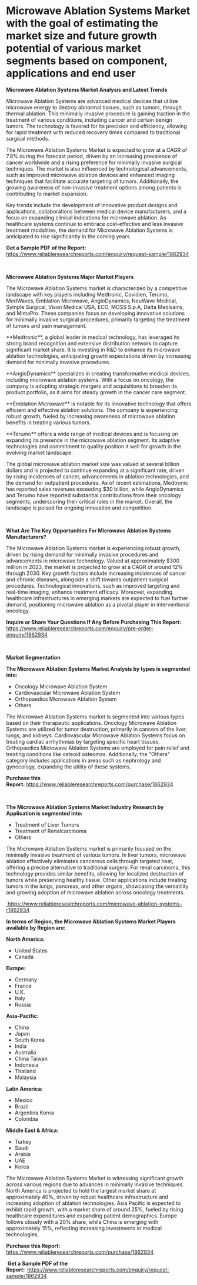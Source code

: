 <p><h1>Microwave Ablation Systems Market with the goal of estimating the market size and future growth potential of various market segments based on component, applications and end user</h1></p><p><strong>Microwave Ablation Systems Market Analysis and Latest Trends</strong></p>
<p><p>Microwave Ablation Systems are advanced medical devices that utilize microwave energy to destroy abnormal tissues, such as tumors, through thermal ablation. This minimally invasive procedure is gaining traction in the treatment of various conditions, including cancer and certain benign tumors. The technology is favored for its precision and efficiency, allowing for rapid treatment with reduced recovery times compared to traditional surgical methods.</p><p>The Microwave Ablation Systems Market is expected to grow at a CAGR of 7.8% during the forecast period, driven by an increasing prevalence of cancer worldwide and a rising preference for minimally invasive surgical techniques. The market is also influenced by technological advancements, such as improved microwave ablation devices and enhanced imaging techniques that facilitate accurate targeting of tumors. Additionally, the growing awareness of non-invasive treatment options among patients is contributing to market expansion.</p><p>Key trends include the development of innovative product designs and applications, collaborations between medical device manufacturers, and a focus on expanding clinical indications for microwave ablation. As healthcare systems continue to embrace cost-effective and less invasive treatment modalities, the demand for Microwave Ablation Systems is anticipated to rise significantly in the coming years.</p></p>
<p><strong>Get a Sample PDF of the Report:&nbsp;</strong> <a href="https://www.reliableresearchreports.com/enquiry/request-sample/1862934?utm_campaign=3325&utm_medium=2&utm_source=Github&utm_content=ia&utm_term=13042025&utm_id=microwave-ablation-systems">https://www.reliableresearchreports.com/enquiry/request-sample/1862934</a></p>
<p>&nbsp;</p>
<p><strong>Microwave Ablation Systems Major Market Players</strong></p>
<p><p>The Microwave Ablation Systems market is characterized by a competitive landscape with key players including Medtronic, Covidien, Terumo, MedWaves, Emblation Microwave, AngioDynamics, NeuWave Medical, Symple Surgical, Vison Medical USA, ECO, MOSS S.p.A, Delta Medisains, and MimaPro. These companies focus on developing innovative solutions for minimally invasive surgical procedures, primarily targeting the treatment of tumors and pain management.</p><p>**Medtronic**, a global leader in medical technology, has leveraged its strong brand recognition and extensive distribution network to capture significant market share. It is investing in R&D to enhance its microwave ablation technologies, anticipating growth expectations driven by increasing demand for minimally invasive procedures.</p><p>**AngioDynamics** specializes in creating transformative medical devices, including microwave ablation systems. With a focus on oncology, the company is adopting strategic mergers and acquisitions to broaden its product portfolio, as it aims for steady growth in the cancer care segment.</p><p>**Emblation Microwave** is notable for its innovative technology that offers efficient and effective ablation solutions. The company is experiencing robust growth, fueled by increasing awareness of microwave ablation benefits in treating various tumors.</p><p>**Terumo** offers a wide range of medical devices and is focusing on expanding its presence in the microwave ablation segment. Its adaptive technologies and commitment to quality position it well for growth in the evolving market landscape.</p><p>The global microwave ablation market size was valued at several billion dollars and is projected to continue expanding at a significant rate, driven by rising incidences of cancer, advancements in ablation technologies, and the demand for outpatient procedures. As of recent estimations, Medtronic has reported sales revenues exceeding $30 billion, while AngioDynamics and Terumo have reported substantial contributions from their oncology segments, underscoring their critical roles in the market. Overall, the landscape is poised for ongoing innovation and competition.</p></p>
<p>&nbsp;</p>
<p><strong>What Are The Key Opportunities For Microwave Ablation Systems Manufacturers?</strong></p>
<p><p>The Microwave Ablation Systems market is experiencing robust growth, driven by rising demand for minimally invasive procedures and advancements in microwave technology. Valued at approximately $300 million in 2023, the market is projected to grow at a CAGR of around 12% through 2030. Key growth factors include increasing incidences of cancer and chronic diseases, alongside a shift towards outpatient surgical procedures. Technological innovations, such as improved targeting and real-time imaging, enhance treatment efficacy. Moreover, expanding healthcare infrastructures in emerging markets are expected to fuel further demand, positioning microwave ablation as a pivotal player in interventional oncology.</p></p>
<p><strong>Inquire or Share Your Questions If Any Before Purchasing This Report:</strong> <a href="https://www.reliableresearchreports.com/enquiry/pre-order-enquiry/1862934?utm_campaign=3325&utm_medium=2&utm_source=Github&utm_content=ia&utm_term=13042025&utm_id=microwave-ablation-systems">https://www.reliableresearchreports.com/enquiry/pre-order-enquiry/1862934</a></p>
<p>&nbsp;</p>
<p><strong>Market Segmentation</strong></p>
<p><strong>The Microwave Ablation Systems Market Analysis by types is segmented into:</strong></p>
<p><ul><li>Oncology Microwave Ablation System</li><li>Cardiovascular Microwave Ablation System</li><li>Orthopaedics Microwave Ablation System</li><li>Others</li></ul></p>
<p><p>The Microwave Ablation Systems market is segmented into various types based on their therapeutic applications. Oncology Microwave Ablation Systems are utilized for tumor destruction, primarily in cancers of the liver, lungs, and kidneys. Cardiovascular Microwave Ablation Systems focus on treating cardiac arrhythmias by targeting specific heart tissues. Orthopaedics Microwave Ablation Systems are employed for pain relief and treating conditions like osteoid osteomas. Additionally, the "Others" category includes applications in areas such as nephrology and gynecology, expanding the utility of these systems.</p></p>
<p><strong>Purchase this Report:&nbsp;</strong><a href="https://www.reliableresearchreports.com/purchase/1862934?utm_campaign=3325&utm_medium=2&utm_source=Github&utm_content=ia&utm_term=13042025&utm_id=microwave-ablation-systems">https://www.reliableresearchreports.com/purchase/1862934</a></p>
<p>&nbsp;</p>
<p><strong>The Microwave Ablation Systems Market Industry Research by Application is segmented into:</strong></p>
<p><ul><li>Treatment of Liver Tumors</li><li>Treatment of Renalcarcinoma</li><li>Others</li></ul></p>
<p><p>The Microwave Ablation Systems market is primarily focused on the minimally invasive treatment of various tumors. In liver tumors, microwave ablation effectively eliminates cancerous cells through targeted heat, offering a precise alternative to traditional surgery. For renal carcinoma, this technology provides similar benefits, allowing for localized destruction of tumors while preserving healthy tissue. Other applications include treating tumors in the lungs, pancreas, and other organs, showcasing the versatility and growing adoption of microwave ablation across oncology treatments.</p></p>
<p><a href="https://www.reliableresearchreports.com/microwave-ablation-systems-r1862934?utm_campaign=3325&utm_medium=2&utm_source=Github&utm_content=ia&utm_term=13042025&utm_id=microwave-ablation-systems">&nbsp;https://www.reliableresearchreports.com/microwave-ablation-systems-r1862934</a></p>
<p><strong>In terms of Region, the Microwave Ablation Systems Market Players available by Region are:</strong></p>
<p>
    <p> <strong> North America: </strong>
        <ul>
            <li>United States</li>
            <li>Canada</li>
        </ul>
        </p> 
    <p> <strong> Europe: </strong>
        <ul>
            <li>Germany</li>
            <li>France</li>
            <li>U.K.</li>
            <li>Italy</li>
            <li>Russia</li>
        </ul>
        </p> 
    <p> <strong> Asia-Pacific: </strong>
        <ul>
            <li>China</li>
            <li>Japan</li>
            <li>South Korea</li>
            <li>India</li>
            <li>Australia</li>
            <li>China Taiwan</li>
            <li>Indonesia</li>
            <li>Thailand</li>
            <li>Malaysia</li>
        </ul>
        </p> 
    <p> <strong> Latin America: </strong>
        <ul>
            <li>Mexico</li>
            <li>Brazil</li>
            <li>Argentina Korea</li>
            <li>Colombia</li>
        </ul>
        </p> 
    <p> <strong> Middle East & Africa: </strong>
        <ul>
            <li>Turkey</li>
            <li>Saudi</li>
            <li>Arabia</li>
            <li>UAE</li>
            <li>Korea</li>
        </ul>
    </p>
    </p>
<p><p>The Microwave Ablation Systems Market is witnessing significant growth across various regions due to advances in minimally invasive techniques. North America is projected to hold the largest market share at approximately 40%, driven by robust healthcare infrastructure and increasing adoption of ablation technologies. Asia Pacific is expected to exhibit rapid growth, with a market share of around 25%, fueled by rising healthcare expenditures and expanding patient demographics. Europe follows closely with a 20% share, while China is emerging with approximately 15%, reflecting increasing investments in medical technologies.</p></p>
<p><strong>Purchase this Report: </strong><a href="https://www.reliableresearchreports.com/purchase/1862934?utm_campaign=3325&utm_medium=2&utm_source=Github&utm_content=ia&utm_term=13042025&utm_id=microwave-ablation-systems">https://www.reliableresearchreports.com/purchase/1862934</a></p>
<p>&nbsp;<strong>Get a Sample PDF of the Report:&nbsp;&nbsp;</strong><a href="https://www.reliableresearchreports.com/enquiry/request-sample/1862934?utm_campaign=3325&utm_medium=2&utm_source=Github&utm_content=ia&utm_term=13042025&utm_id=microwave-ablation-systems">https://www.reliableresearchreports.com/enquiry/request-sample/1862934</a></p>
<p><strong></strong></p>
<p><p></p><p></p><p></p></p>